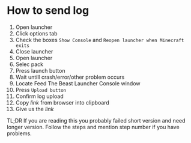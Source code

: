 # How to send log

1. Open launcher
2. Click options tab
3. Check the boxes `Show Console` and `Reopen launcher when Minecraft exits`
4. Close launcher
5. Open launcher
6. Selec pack
7. Press launch button
8. Wait untill crash/error/other problem occurs
9. Locate Feed The Beast Launcher Console window
10. Press `Upload button`
11. Confirm log upload
12. Copy *link* from browser into clipboard
13. Give us the *link*

TL;DR
If you are reading this you probably failed short version and need longer version. Follow the steps
and mention step number if you have problems.